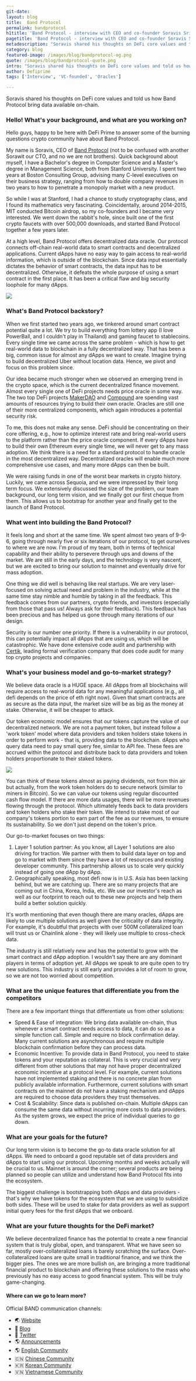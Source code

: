 ```yaml
---
git-date:
layout: blog
title:  Band Protocol
permalink: bandprotocol
h1title: 'Band Protocol - interview with CEO and co-founder Soravis Srinawakoon'
pagetitle: 'Band Protocol - interview with CEO and co-founder Soravis Srinawakoon'
metadescription: "Soravis shared his thoughts on DeFi core values and told us how Band Protocol bring data available on-chain."
category: blog
featured-image: /images/blog/bandprotocol-og.png
quote: /images/blog/bandprotocol-quote.png
intro: "Soravis shared his thoughts on DeFi core values and told us how Band Protocol bring data available on-chain."
author: Defiprime
tags: ['Interview', 'VC-founded', 'Oracles']

---
```

Soravis shared his thoughts on DeFi core values and told us how Band Protocol bring data available on-chain.

### Hello! What's your background, and what are you working on?

Hello guys, happy to be here with DeFi Prime to answer some of the burning questions crypto community have about Band Protocol.

My name is Soravis, CEO of [Band Protocol](https://bandprotocol.com/) (not to be confused with another Sorawit our CTO, and no we are not brothers). Quick background about myself, I have a Bachelor's degree in Computer Science and a Master's degree in Management Science, both from Stanford University. I spent two years at Boston Consulting Group, advising many C-level executives on their business strategy, ranging from how to double company revenues in two years to how to penetrate a monopoly market with a new product.

So while I was at Stanford, I had a chance to study cryptography class, and I found its mathematics very fascinating. Coincidentally, around 2014-2015, MIT conducted Bitcoin airdrop, so my co-founders and I became very interested. We went down the rabbit's hole, since built one of the first crypto faucets with over 500,000 downloads, and started Band Protocol together a few years later.

At a high level, Band Protocol offers decentralized data oracle. Our protocol connects off-chain real-world data to smart contracts and decentralized applications. Current dApps have no easy way to gain access to real-world information, which is outside of the blockchain. Since data input essentially dictates the behavior of smart contracts, the data input has to be decentralized. Otherwise, it defeats the whole purpose of using a smart contract in the first place. It has been a critical flaw and big security loophole for many dApps.

![](/images/blog/bandprotocol1.jpg)

### What's Band Protocol backstory?

When we first started two years ago, we tinkered around smart contract potential quite a lot. We try to build everything from lottery app (I love PowerBall, and I couldn't play in Thailand) and gaming faucet to stablecoins. Every single time we came across the same problem - which is how to get real-world data to blockchain in a fully decentralized way. That has been a big, common issue for almost any dApps we want to create. Imagine trying to build decentralized Uber without location data. Hence, we pivot and focus on this problem since.

Our idea became much stronger when we observed an emerging trend in the crypto space, which is the current decentralized finance movement. Almost every single one of DeFi projects needs price oracle in some way. The two top DeFi projects [MakerDAO](https://makerdao.com) and [Compound](https://compound.finance) are spending vast amounts of resources trying to build their own oracle. Oracles are still one of their more centralized components, which again introduces a potential security risk.

To me, this does not make any sense. DeFi should be concentrating on their core offering, e.g., how to optimize interest rate and bring real-world users to the platform rather than the price oracle component. If every dApps have to build their own Ethereum every single time, we will never get to any mass adoption. We think there is a need for a standard protocol to handle oracle in the most decentralized way. Decentralized oracles will enable much more comprehensive use cases, and many more dApps can then be built.

We were raising funds in one of the worst bear markets in crypto history. Luckily, we came across Sequoia, and we were impressed by their long term focus. We extensively discussed the size of the problem, our team background, our long term vision, and we finally got our first cheque from them. This allows us to bootstrap for another year and finally get to the launch of Band Protocol.

### What went into building the Band Protocol?

It feels long and short at the same time. We spent almost two years of 9-9-6, going through nearly five or six iterations of our protocol, to get ourselves to where we are now. I'm proud of my team, both in terms of technical capability and their ability to persevere through ups and downs of the market. We are still in the early days, and the technology is very nascent, but we are excited to bring our solution to mainnet and eventually drive for mass adoption.

One thing we did well is behaving like real startups. We are very laser-focused on solving actual need and problem in the industry, while at the same time stay nimble and humble by taking in all the feedback. This feedback comes from our partners, crypto friends, and investors (especially from those that pass us! Always ask for their feedback). This feedback has been precious and has helped us gone through many iterations of our design.

Security is our number one priority. If there is a vulnerability in our protocol, this can potentially impact all dApps that are using us, which will be catastrophic. We have done extensive code audit and partnership with [Certik](https://certik.org/), leading formal verification company that does code audit for many top crypto projects and companies.

### What's your business model and go-to-market strategy?

We believe data oracle is a HUGE space. All dApps from all blockchains will require access to real-world data for any meaningful applications (e.g., all defi depends on the price of eth right now). Given that smart contracts are as secure as the data input, the market size will be as big as the money at stake. Otherwise, it will be cheaper to attack.

Our token economic model ensures that our tokens capture the value of our decentralized network. We are not a payment token, but instead follow a 'work token' model where data providers and token holders stake tokens in order to perform work - that is, providing data to the blockchain. dApps who query data need to pay small query fee, similar to API fee. These fees are accrued within the protocol and distribute back to data providers and token holders proportionate to their staked tokens.

![](/images/blog/bandprotocol4.jpg)

You can think of these tokens almost as paying dividends, not from thin air but actually, from the work token holders do to secure network (similar to miners in Bitcoin). So we can value our tokens using regular discounted cash flow model. If there are more data usages, there will be more revenues flowing through the protocol. Which ultimately feeds back to data providers and token holders who stake their token. We intend to stake most of our company's tokens portion to earn part of the fee as our revenues, to ensure its sustainability. So we don't just depend on the token's price.

Our go-to-market focuses on two things:

1. Layer 1 solution partner: As you know, all Layer 1 solutions are also driving for traction. We partner with them to build data layer on top and go to market with them since they have a lot of resources and existing developer community. This partnership allows us to scale very quickly instead of going one dApp by dApp.
2. Geographically speaking, most defi now is in U.S. Asia has been lacking behind, but we are catching up. There are so many projects that are coming out in China, Korea, India, etc. We use our investor's reach as well as our footprint to reach out to these new projects and help them build a better solution quickly.

It's worth mentioning that even though there are many oracles, dApps are likely to use multiple solutions as well given the criticality of data integrity. For example, it's doubtful that projects with over 500M collateralized loan will trust us or Chainlink alone - they will likely use multiple to cross-check data.

The industry is still relatively new and has the potential to grow with the smart contract and dApp adoption. I wouldn't say there are any dominant players in terms of adoption yet. All dApps we speak to are quite open to try new solutions. This industry is still early and provides a lot of room to grow, so we are not too worried about competition.

### What are the unique features that differentiate you from the competitors

There are a few important things that differentiate us from other solutions:
- Speed & Ease of integration: We bring data available on-chain, thus whenever a smart contract needs access to data, it can do so as a simple function call. Simple and require no block confirmation delay. Many current solutions are asynchronous and require multiple blockchain confirmation before they can process data.
- Economic Incentive: To provide data in Band Protocol, you need to stake tokens and your reputation as collateral. This is very crucial and very different from other solutions that may not have proper decentralized economic incentive at a protocol level. For example, current solutions have not implemented staking and there is no concrete plan from publicly available information. Furthermore, current solutions with smart contracts on the mainnet do not have a staking mechanism and dApps are required to choose data providers they trust themselves.
- Cost & Scalability: Since data is published on-chain. Multiple dApps can consume the same data without incurring more costs to data providers. As the system grows, we expect the price of individual queries to go down.


### What are your goals for the future?

Our long term vision is to become the go-to data oracle solution for all dApps. We need to onboard a good reputable set of data providers and dApps to start using our protocol.   Upcoming months and weeks actually will be crucial to us. Mainnet is around the corner; several products are being planned so people can utilize and understand how Band Protocol fits into the ecosystem.

The biggest challenge is bootstrapping both dApps and data providers - that's why we have tokens for the ecosystem that we are using to subsidize both sides. These will be used to stake for data providers as well as support initial query fees for the first dApps that we onboard.

### What are your future thoughts for the DeFi market?

We believe decentralized finance has the potential to create a new financial system that is truly global, open, and transparent. What we have seen so far, mostly over-collateralized loans is barely scratching the surface. Over-collateralized loans are quite small in traditional finance, and we think the bigger pies. The ones we are more bullish on, are bringing a more traditional financial product to blockchain and offering these solutions to the mass who previously has no easy access to good financial system. This will be truly game-changing.

#### Where can we go to learn more?

Official BAND communication channels:
- 🌏 [Website](https://bandprotocol.com)
- 📓 [Blog](https://medium.com/bandprotocol)
- 🔔 [Twitter](https://twitter.com/bandprotocol)
- 🌎 [Announcements](https://t.me/bandprotocolann)
- 🌎 [English Community](https://t.me/bandprotocol)
- 🇨🇳 [Chinese Community](https://t.me/bandprotocolCN)
- 🇰🇷 [Korean Community](https://t.me/bandprotocolKR)
- 🇻🇳 [Vietnamese Community](https://t.me/bandprotocolVN)
